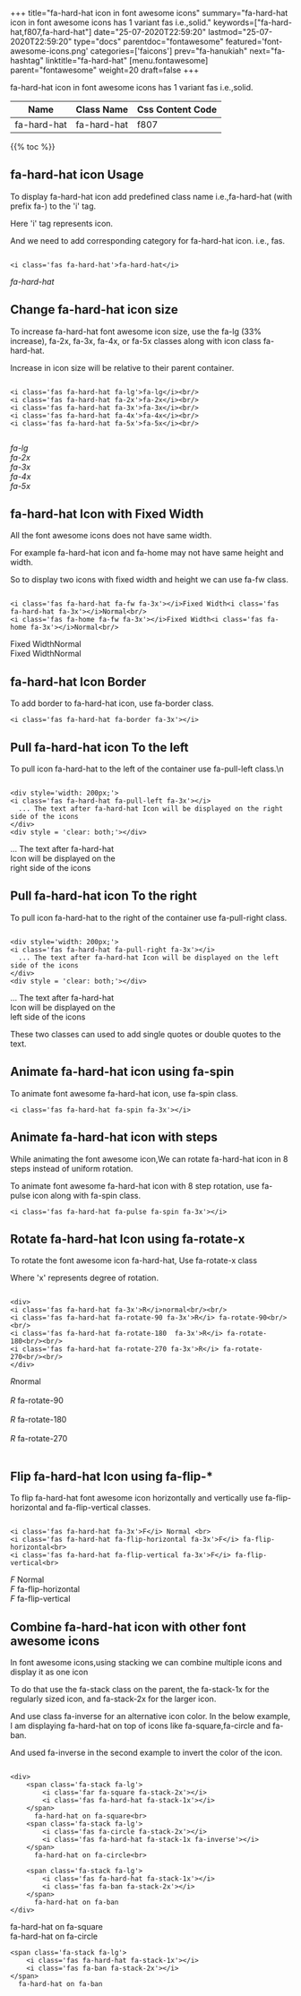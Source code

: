 +++
title="fa-hard-hat icon in font awesome icons"
summary="fa-hard-hat icon in font awesome icons has 1 variant fas i.e.,solid."
keywords=["fa-hard-hat,f807,fa-hard-hat"]
date="25-07-2020T22:59:20"
lastmod="25-07-2020T22:59:20"
type="docs"
parentdoc="fontawesome"
featured='font-awesome-icons.png'
categories=['faicons']
prev="fa-hanukiah"
next="fa-hashtag"
linktitle="fa-hard-hat"
[menu.fontawesome]
parent="fontawesome"
weight=20
draft=false
+++


fa-hard-hat icon in font awesome icons has 1 variant fas i.e.,solid.

<div class='table-responsive'><table class='table'><thead><tr><th>Name</th><th>Class Name</th><th>Css Content Code</th></tr></thead><tbody><tr><td>fa-hard-hat</td><td>fa-hard-hat</td><td>f807</td></tr></tbody></table></div>


{{% toc %}}


## fa-hard-hat icon Usage

To display fa-hard-hat icon add predefined class name i.e.,fa-hard-hat (with prefix fa-) to the 'i' tag.

Here 'i' tag represents icon.

And we need to add corresponding category for fa-hard-hat icon. i.e., fas.


```

<i class='fas fa-hard-hat'>fa-hard-hat</i>
```

<i class='fas fa-hard-hat'>fa-hard-hat</i>




## Change fa-hard-hat icon size
To increase fa-hard-hat font awesome icon size, use the fa-lg (33% increase), fa-2x, fa-3x, fa-4x, or fa-5x classes along with icon class fa-hard-hat.

Increase in icon size will be relative to their parent container. 

```

<i class='fas fa-hard-hat fa-lg'>fa-lg</i><br/>
<i class='fas fa-hard-hat fa-2x'>fa-2x</i><br/>
<i class='fas fa-hard-hat fa-3x'>fa-3x</i><br/>
<i class='fas fa-hard-hat fa-4x'>fa-4x</i><br/>
<i class='fas fa-hard-hat fa-5x'>fa-5x</i><br/>
            
```

<i class='fas fa-hard-hat fa-lg'>fa-lg</i><br/>
<i class='fas fa-hard-hat fa-2x'>fa-2x</i><br/>
<i class='fas fa-hard-hat fa-3x'>fa-3x</i><br/>
<i class='fas fa-hard-hat fa-4x'>fa-4x</i><br/>
<i class='fas fa-hard-hat fa-5x'>fa-5x</i><br/>
            



## fa-hard-hat Icon with Fixed Width 

All the font awesome icons does not have same width.

For example fa-hard-hat icon and fa-home may not have same height and width.

So to display two icons with fixed width and height we can use fa-fw class.


```

<i class='fas fa-hard-hat fa-fw fa-3x'></i>Fixed Width<i class='fas fa-hard-hat fa-3x'></i>Normal<br/>
<i class='fas fa-home fa-fw fa-3x'></i>Fixed Width<i class='fas fa-home fa-3x'></i>Normal<br/>
```

<i class='fas fa-hard-hat fa-fw fa-3x'></i>Fixed Width<i class='fas fa-hard-hat fa-3x'></i>Normal<br/>
<i class='fas fa-home fa-fw fa-3x'></i>Fixed Width<i class='fas fa-home fa-3x'></i>Normal<br/>



## fa-hard-hat Icon Border 

To add border to fa-hard-hat icon, use fa-border class.


```
<i class='fas fa-hard-hat fa-border fa-3x'></i>

```
<i class='fas fa-hard-hat fa-border fa-3x'></i>





## Pull fa-hard-hat icon To the left

To pull icon fa-hard-hat to the left of the container use fa-pull-left class.\n

```

<div style='width: 200px;'>
<i class='fas fa-hard-hat fa-pull-left fa-3x'></i>
  ... The text after fa-hard-hat Icon will be displayed on the right side of the icons
</div>
<div style = 'clear: both;'></div>
```

<div style='width: 200px;'>
<i class='fas fa-hard-hat fa-pull-left fa-3x'></i>
  ... The text after fa-hard-hat Icon will be displayed on the right side of the icons
</div>
<div style = 'clear: both;'></div>




## Pull fa-hard-hat icon To the right
To pull icon fa-hard-hat to the right of the container use fa-pull-right class.

```

<div style='width: 200px;'>
<i class='fas fa-hard-hat fa-pull-right fa-3x'></i>
  ... The text after fa-hard-hat Icon will be displayed on the left side of the icons
</div>
<div style = 'clear: both;'></div>
```

<div style='width: 200px;'>
<i class='fas fa-hard-hat fa-pull-right fa-3x'></i>
  ... The text after fa-hard-hat Icon will be displayed on the left side of the icons
</div>
<div style = 'clear: both;'></div>

These two classes can used to add single quotes or double quotes to the text.


## Animate fa-hard-hat icon using fa-spin
To animate font awesome fa-hard-hat icon, use fa-spin class.

```
<i class='fas fa-hard-hat fa-spin fa-3x'></i>
```
<i class='fas fa-hard-hat fa-spin fa-3x'></i>




## Animate fa-hard-hat icon with steps
While animating the font awesome icon,We can rotate fa-hard-hat icon in 8 steps instead of uniform rotation.

To animate font awesome fa-hard-hat icon with 8 step rotation, use fa-pulse icon along with fa-spin class.


```
<i class='fas fa-hard-hat fa-pulse fa-spin fa-3x'></i>

```
<i class='fas fa-hard-hat fa-pulse fa-spin fa-3x'></i>





## Rotate fa-hard-hat Icon using fa-rotate-x
To rotate the font awesome icon fa-hard-hat, Use fa-rotate-x class

Where 'x' represents degree of rotation.


```

<div>
<i class='fas fa-hard-hat fa-3x'>R</i>normal<br/><br/>
<i class='fas fa-hard-hat fa-rotate-90 fa-3x'>R</i> fa-rotate-90<br/><br/> 
<i class='fas fa-hard-hat fa-rotate-180  fa-3x'>R</i> fa-rotate-180<br/><br/> 
<i class='fas fa-hard-hat fa-rotate-270 fa-3x'>R</i> fa-rotate-270<br/><br/>
</div>
```

<div>
<i class='fas fa-hard-hat fa-3x'>R</i>normal<br/><br/>
<i class='fas fa-hard-hat fa-rotate-90 fa-3x'>R</i> fa-rotate-90<br/><br/> 
<i class='fas fa-hard-hat fa-rotate-180  fa-3x'>R</i> fa-rotate-180<br/><br/> 
<i class='fas fa-hard-hat fa-rotate-270 fa-3x'>R</i> fa-rotate-270<br/><br/>
</div>




## Flip fa-hard-hat Icon using fa-flip-*
To flip fa-hard-hat font awesome icon horizontally and vertically use fa-flip-horizontal and fa-flip-vertical classes. 

```

<i class='fas fa-hard-hat fa-3x'>F</i> Normal <br>
<i class='fas fa-hard-hat fa-flip-horizontal fa-3x'>F</i> fa-flip-horizontal<br>
<i class='fas fa-hard-hat fa-flip-vertical fa-3x'>F</i> fa-flip-vertical<br>
```

<i class='fas fa-hard-hat fa-3x'>F</i> Normal <br>
<i class='fas fa-hard-hat fa-flip-horizontal fa-3x'>F</i> fa-flip-horizontal<br>
<i class='fas fa-hard-hat fa-flip-vertical fa-3x'>F</i> fa-flip-vertical<br>




## Combine fa-hard-hat icon with other font awesome icons
In font awesome icons,using stacking we can combine multiple icons and display it as one icon 

To do that use the fa-stack class on the parent, the fa-stack-1x for the regularly sized icon, and fa-stack-2x for the larger icon.

And use class fa-inverse for an alternative icon color. 
In the below example, I am displaying fa-hard-hat on top of icons like fa-square,fa-circle and fa-ban.

And used fa-inverse in the second example to invert the color of the icon.

```

<div>
    <span class='fa-stack fa-lg'>
        <i class='far fa-square fa-stack-2x'></i>
        <i class='fas fa-hard-hat fa-stack-1x'></i>
    </span>
      fa-hard-hat on fa-square<br>
    <span class='fa-stack fa-lg'>
        <i class='fas fa-circle fa-stack-2x'></i>
        <i class='fas fa-hard-hat fa-stack-1x fa-inverse'></i>
    </span>
      fa-hard-hat on fa-circle<br>

    <span class='fa-stack fa-lg'>
        <i class='fas fa-hard-hat fa-stack-1x'></i>
        <i class='fas fa-ban fa-stack-2x'></i>
    </span>
      fa-hard-hat on fa-ban
</div>
```

<div>
    <span class='fa-stack fa-lg'>
        <i class='far fa-square fa-stack-2x'></i>
        <i class='fas fa-hard-hat fa-stack-1x'></i>
    </span>
      fa-hard-hat on fa-square<br>
    <span class='fa-stack fa-lg'>
        <i class='fas fa-circle fa-stack-2x'></i>
        <i class='fas fa-hard-hat fa-stack-1x fa-inverse'></i>
    </span>
      fa-hard-hat on fa-circle<br>

    <span class='fa-stack fa-lg'>
        <i class='fas fa-hard-hat fa-stack-1x'></i>
        <i class='fas fa-ban fa-stack-2x'></i>
    </span>
      fa-hard-hat on fa-ban
</div>







